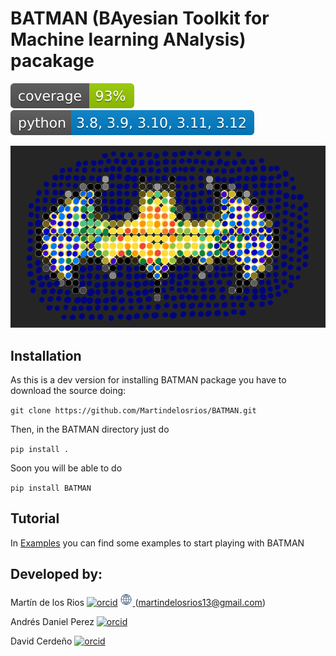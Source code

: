 # BATMAN (BAyesian Toolkit for Machine learning ANalysis) pacakage
<!-- README.md -->
![cov](.badges/coverage.svg)
[![python](.badges/python.svg)](https://www.python.org/downloads/release/python-380/)

![logo](https://github.com/Martindelosrios/BATMAN/blob/master/.badges/LOGO.png)
## Installation

As this is a dev version for installing BATMAN package you have to download the source doing:

`git clone https://github.com/Martindelosrios/BATMAN.git`

Then, in the BATMAN directory just do

`pip install .`

Soon you will be able to do

`pip install BATMAN`

## Tutorial

In [Examples](https://github.com/Martindelosrios/BATMAN/tree/master/EXAMPLES) you can find some examples to start playing with BATMAN

## Developed by:

Martín de los Rios [![orcid](https://orcid.org/sites/default/files/images/orcid_16x16.png)](https://orcid.org/0000-0003-2190-2196) 
<a href="https://martindelosrios.netlify.app/">
<img src=".badges/website.jpeg" alt="" width="20" height="20">
</a> (martindelosrios13@gmail.com)

Andrés Daniel Perez [![orcid](https://orcid.org/sites/default/files/images/orcid_16x16.png)](https://orcid.org/0000-0002-9391-6047)

David Cerdeño [![orcid](https://orcid.org/sites/default/files/images/orcid_16x16.png)](https://orcid.org/0000-0002-7649-1956)
